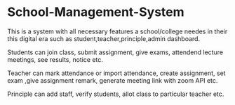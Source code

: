 # School-Management-System

This is a system with all necessary features a school/college needes in their this digital era such as student,teacher,principle,admin dashboard.

Students can join class, submit assignment, give exams, attendend lecture meetings, see results, notice etc.

Teacher can mark attendance or import attendance, create assignment, set exam ,give assignment remark, generate meeting link with zoom API etc.

Principle can add staff, verify students, allot class to particular teacher etc.
